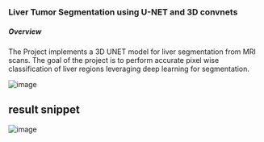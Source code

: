 ### Liver Tumor Segmentation using U-NET and 3D convnets

##### Overview
The Project implements a 3D UNET model for liver segmentation from MRI scans. The goal of the project is to perform accurate pixel wise classification of liver regions leveraging deep learning for segmentation. 




![image](https://github.com/user-attachments/assets/1a4a816b-1160-4d5e-9537-33582b1e30f4)










## result snippet

![image](https://github.com/user-attachments/assets/f75e9f4d-c768-4fc3-b2dc-cf299e9a771b)


